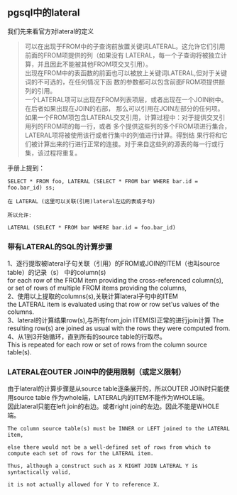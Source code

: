 ## pgsql中的lateral

我们先来看官方对lateral的定义

> 可以在出现于FROM中的子查询前放置关键词LATERAL。这允许它们引用前面的FROM项提供的列（如果没有
> LATERAL，每一个子查询将被独立计算，并且因此不能被其他FROM项交叉引用）。  
> 出现在FROM中的表函数的前面也可以被放上关键词LATERAL,但对于关键词的不可选的，在任何情况下函
> 数的参数都可以包含前面FROM项提供额列的引用。  
> 一个LATERAL项可以出现在FROM列表项层，或者出现在一个JOIN树中。在后者如果出现在JOIN的右部，
> 那么可以引用在JOIN左部分的任何项。  
> 如果一个FROM项包含LATERAL交叉引用，计算过程中：对于提供交叉引用列的FROM项的每一行，或者
> 多个提供这些列的多个FROM项进行集合，LATERAL项将被使用该行或者行集中的列值进行计算。得到结
> 果行将和它们被计算出来的行进行正常的连接。对于来自这些列的源表的每一行或行集，该过程将重复。

手册上提到：
````
SELECT * FROM foo, LATERAL (SELECT * FROM bar WHERE bar.id = foo.bar_id) ss;    
  
在 LATERAL (这里可以关联(引用)lateral左边的表或子句)  
  
所以允许:   
  
LATERAL (SELECT * FROM bar WHERE bar.id = foo.bar_id)  
````

### 带有LATERAL的SQL的计算步骤

1、逐行提取被lateral子句关联（引用）的FROM或JOIN的ITEM（也叫source table）的记录（s）
中的column(s)  
for each row of the FROM item providing the cross-referenced column(s),  
or set of rows of multiple FROM items providing the columns,  
2、使用以上提取的columns(s),关联计算lateral子句中的ITEM  
the LATERAL item is evaluated using that row or row set'us values of the columns.  
3、lateral的计算结果row(s),与所有from,join ITEM(S)正常的进行join计算
The resulting row(s) are joined as usual with the rows they were computed from.  
4、从1到3开始循环，直到所有的source table的行取尽。  
This is repeated for each row or set of rows from the column source table(s).

### LATERAL在OUTER JOIN中的使用限制（或定义限制）
由于lateral的计算步骤是从source table逐条展开的，所以OUTER JOIN时只能使用source table
作为whole端，LATERAL内的ITEM不能作为WHOLE端。  
因此lateral只能在left join的右边。或者right join的左边。因此不能是WHOLE端。
````
The column source table(s) must be INNER or LEFT joined to the LATERAL item,   
  
else there would not be a well-defined set of rows from which to compute each set of rows for the LATERAL item.   
  
Thus, although a construct such as X RIGHT JOIN LATERAL Y is syntactically valid,   
  
it is not actually allowed for Y to reference X.  
````

















